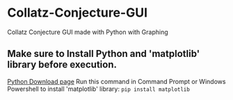 # Collatz-Conjecture-GUI
Collatz Conjecture GUI made with Python with Graphing

## Make sure to Install Python and 'matplotlib' library before execution.
[Python Download page](https://www.python.org/downloads/)
Run this command in Command Prompt or Windows Powershell to install 'matplotlib' library:
`pip install matplotlib`
